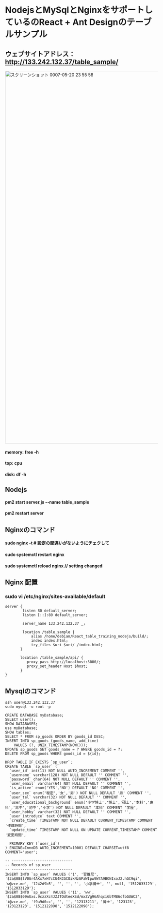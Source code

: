 # NodejsとMySqlとNginxをサポートしているのReact + Ant Designのテーブルサンプル

## ウェブサイトアドレス： http://133.242.132.37/table_sample/
<img width="1222" alt="スクリーンショット 0007-05-20 23 55 58" src="https://github.com/user-attachments/assets/30720c9a-d86b-413c-b8cd-2fe2bb018119" />

#### memory: free -h
#### top: cpu
#### disk: df -h

## Nodejs
#### pm2 start server.js --name table_sample
#### pm2 restart server

## Nginxのコマンド
#### sudo nginx -t  # 設定の間違いがないようにチェクして
#### sudo systemctl restart nginx
#### sudo systemctl reload nginx // setting changed

## Nginx 配置
### sudo vi /etc/nginx/sites-available/default
```
server {
        listen 80 default_server;
        listen [::]:80 default_server;

        server_name 133.242.132.37 _;

        location /table_sample {
            alias /home/debian/React_table_training_nodejs/build/;
            index index.html;
            try_files $uri $uri/ /index.html;
       }

       location /table_sample/api/ {
          proxy_pass http://localhost:3000/;
          proxy_set_header Host $host;
       }
}
```

## Mysqlのコマンド
```
ssh user@133.242.132.37
sudo mysql -u root -p

CREATE DATABASE myDatabase;
SELECT user();
SHOW DATABASES;
use myDatabase;
SHOW tables;
SELECT * FROM sp_goods ORDER BY goods_id DESC;
INSERT INTO sp_goods (goods_name, add_time)
    VALUES (?, UNIX_TIMESTAMP(NOW()));
UPDATE sp_goods SET goods_name = ? WHERE goods_id = ?;
DELETE FROM sp_goods WHERE goods_id = ${id};

DROP TABLE IF EXISTS `sp_user`;
CREATE TABLE `sp_user` (
  `user_id` int(11) NOT NULL AUTO_INCREMENT COMMENT '',
  `username` varchar(128) NOT NULL DEFAULT '' COMMENT '',
  `password` char(64) NOT NULL DEFAULT '' COMMENT '',
  `user_email` varchar(64) NOT NULL DEFAULT '' COMMENT '',
  `is_active` enum('YES','NO') DEFAULT 'NO' COMMENT '',
  `user_sex` enum('秘密','女','男') NOT NULL DEFAULT '男' COMMENT '',
  `user_tel` varchar(32) NOT NULL DEFAULT '' COMMENT '',
  `user_educational_background` enum('小学博士','博士','碩士','本科','專科','高中','初中','小学') NOT NULL DEFAULT '本科' COMMENT '学歴',
  `user_hobby` varchar(32) NOT NULL DEFAULT '' COMMENT '',
  `user_introduce` text COMMENT '',
  `create_time` TIMESTAMP NOT NULL DEFAULT CURRENT_TIMESTAMP COMMENT '作成時間',
  `update_time` TIMESTAMP NOT NULL ON UPDATE CURRENT_TIMESTAMP COMMENT '変更時間',

  PRIMARY KEY (`user_id`)
) ENGINE=InnoDB AUTO_INCREMENT=10001 DEFAULT CHARSET=utf8 COMMENT='user';

-- ----------------------------
-- Records of sp_user
-- ----------------------------
INSERT INTO `sp_user` VALUES ('1', '習維尼', '$2a$08$lV0Gr4AKx7xH7cCU4KCGCOikNzGPaWIpw9W7A9BONIxoJ2.hGC9qi', 'w@zce.me', '1242d9b5', '', '', '', '小学博士', '', null, '1512033129', '1512033129');
INSERT INTO `sp_user` VALUES ('11', 'ww', '$2a$08$09nUxs.9czzXc4JZJTOdteeXSd/mxZVg96AhqciGbTMB6cfbGUWC2', 'i@zce.me', 'f9a9d0cc', '', '', '12313211', '博士', '123123', '123123123', '1512122098', '1512122098');
```
